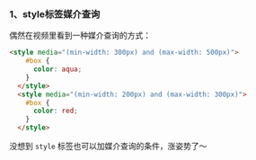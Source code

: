 ### 1、style标签媒介查询
偶然在视频里看到一种媒介查询的方式：
```html
<style media="(min-width: 300px) and (max-width: 500px)">
    #box {
      color: aqua;
    }
  </style>
  <style media="(min-width: 200px) and (max-width: 300px)">
    #box {
      color: red;
    }
  </style>
```
没想到 `style` 标签也可以加媒介查询的条件，涨姿势了～

